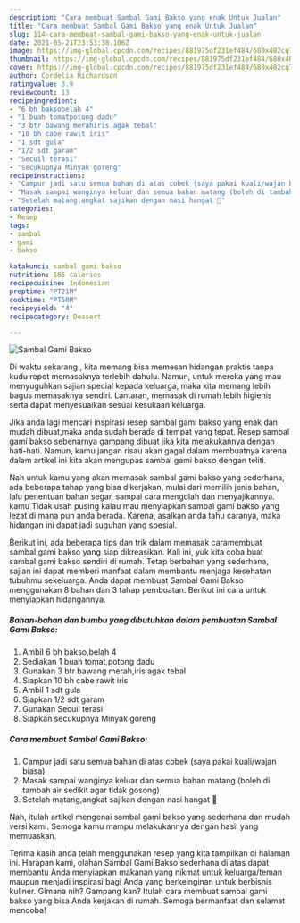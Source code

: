 ```yaml
---
description: "Cara membuat Sambal Gami Bakso yang enak Untuk Jualan"
title: "Cara membuat Sambal Gami Bakso yang enak Untuk Jualan"
slug: 114-cara-membuat-sambal-gami-bakso-yang-enak-untuk-jualan
date: 2021-05-21T23:53:38.106Z
image: https://img-global.cpcdn.com/recipes/881975df231ef484/680x482cq70/sambal-gami-bakso-foto-resep-utama.jpg
thumbnail: https://img-global.cpcdn.com/recipes/881975df231ef484/680x482cq70/sambal-gami-bakso-foto-resep-utama.jpg
cover: https://img-global.cpcdn.com/recipes/881975df231ef484/680x482cq70/sambal-gami-bakso-foto-resep-utama.jpg
author: Cordelia Richardson
ratingvalue: 3.9
reviewcount: 13
recipeingredient:
- "6 bh baksobelah 4"
- "1 buah tomatpotong dadu"
- "3 btr bawang merahiris agak tebal"
- "10 bh cabe rawit iris"
- "1 sdt gula"
- "1/2 sdt garam"
- "Secuil terasi"
- "secukupnya Minyak goreng"
recipeinstructions:
- "Campur jadi satu semua bahan di atas cobek (saya pakai kuali/wajan biasa)"
- "Masak sampai wanginya keluar dan semua bahan matang (boleh di tambah air sedikit agar tidak gosong)"
- "Setelah matang,angkat sajikan dengan nasi hangat 🤤"
categories:
- Resep
tags:
- sambal
- gami
- bakso

katakunci: sambal gami bakso 
nutrition: 185 calories
recipecuisine: Indonesian
preptime: "PT21M"
cooktime: "PT50M"
recipeyield: "4"
recipecategory: Dessert

---
```



![Sambal Gami Bakso](https://img-global.cpcdn.com/recipes/881975df231ef484/680x482cq70/sambal-gami-bakso-foto-resep-utama.jpg)

Di waktu  sekarang , kita memang bisa memesan hidangan praktis tanpa kudu repot memasaknya terlebih dahulu. Namun, untuk mereka yang mau menyuguhkan sajian special kepada keluarga, maka kita memang lebih bagus memasaknya sendiri. Lantaran, memasak di rumah lebih higienis serta dapat menyesuaikan sesuai kesukaan keluarga.

Jika anda lagi mencari inspirasi resep sambal gami bakso yang enak dan mudah dibuat,maka anda sudah berada di tempat yang tepat. Resep sambal gami bakso  sebenarnya gampang dibuat jika kita melakukannya dengan hati-hati. Namun, kamu jangan risau akan gagal dalam membuatnya 
karena dalam artikel ini kita akan mengupas sambal gami bakso dengan teliti.  



Nah untuk kamu yang akan memasak sambal gami bakso yang sederhana, ada beberapa tahap yang bisa dikerjakan, mulai dari memilih jenis bahan, lalu penentuan bahan segar, sampai cara mengolah dan menyajikannya. kamu Tidak usah pusing kalau mau menyiapkan sambal gami bakso yang lezat di mana pun anda berada. Karena, asalkan anda  tahu caranya, maka hidangan ini dapat jadi suguhan yang spesial.

Berikut ini, ada beberapa tips dan trik dalam memasak caramembuat sambal gami bakso yang siap dikreasikan. Kali ini, yuk kita coba buat sambal gami bakso sendiri di rumah. Tetap berbahan yang sederhana, sajian ini dapat memberi manfaat dalam membantu menjaga kesehatan tubuhmu sekeluarga. Anda dapat membuat Sambal Gami Bakso menggunakan 8 bahan dan 3 tahap pembuatan. Berikut ini cara untuk menyiapkan hidangannya.

<!--inarticleads1-->

##### Bahan-bahan dan bumbu yang dibutuhkan dalam pembuatan Sambal Gami Bakso:

1. Ambil 6 bh bakso,belah 4
1. Sediakan 1 buah tomat,potong dadu
1. Gunakan 3 btr bawang merah,iris agak tebal
1. Siapkan 10 bh cabe rawit iris
1. Ambil 1 sdt gula
1. Siapkan 1/2 sdt garam
1. Gunakan Secuil terasi
1. Siapkan secukupnya Minyak goreng




<!--inarticleads2-->

##### Cara membuat Sambal Gami Bakso:

1. Campur jadi satu semua bahan di atas cobek (saya pakai kuali/wajan biasa)
1. Masak sampai wanginya keluar dan semua bahan matang (boleh di tambah air sedikit agar tidak gosong)
1. Setelah matang,angkat sajikan dengan nasi hangat 🤤




Nah, itulah artikel mengenai  sambal gami bakso  yang sederhana dan mudah versi kami. Semoga kamu mampu melakukannya dengan hasil yang memuaskan. 

Terima kasih anda telah menggunakan resep yang kita tampilkan di halaman ini. Harapan kami, olahan  Sambal Gami Bakso sederhana di atas dapat membantu Anda menyiapkan makanan yang nikmat untuk keluarga/teman maupun menjadi inspirasi bagi Anda yang berkeinginan untuk berbisnis kuliner. Gimana nih? Gampang kan? Itulah cara membuat sambal gami bakso yang bisa Anda kerjakan di rumah. Semoga bermanfaat dan selamat mencoba!

